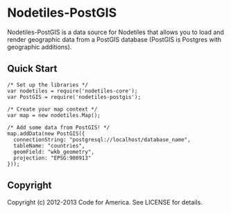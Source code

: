 Nodetiles-PostGIS
=============

Nodetiles-PostGIS is a data source for Nodetiles that allows you to load and render geographic data from a PostGIS database (PostGIS is Postgres with geographic additions).

Quick Start
-----------

```
/* Set up the libraries */
var nodetiles = require('nodetiles-core');
var PostGIS = require('nodetiles-postgis');
    
/* Create your map context */
var map = new nodetiles.Map();

/* Add some data from PostGIS! */
map.addData(new PostGIS({
  connectionString: "postgresql://localhost/database_name",
  tableName: "countries",
  geomField: "wkb_geometry",
  projection: "EPSG:900913"
}));
```

Copyright
---------
Copyright (c) 2012-2013 Code for America. See LICENSE for details.

